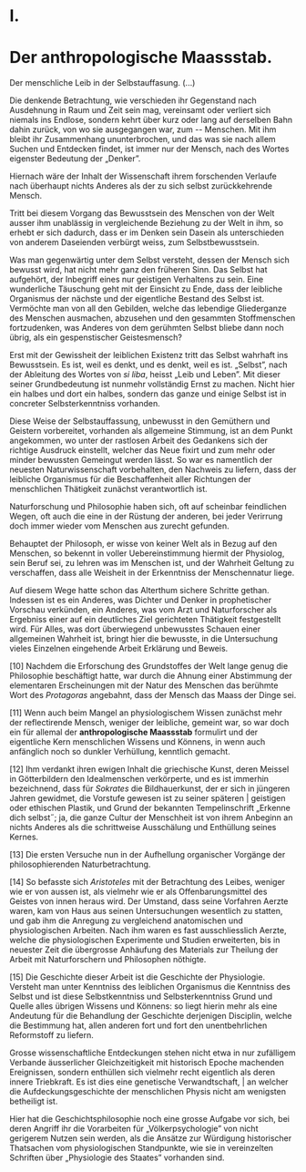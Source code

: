# I.

# Der anthropologische Maassstab.

Der menschliche Leib in der Selbstauffasung. (...)

Die denkende Betrachtung, wie verschieden ihr Gegenstand
nach Ausdehnung in Raum und Zeit sein mag,
vereinsamt oder verliert sich niemals ins Endlose, sondern
kehrt über kurz oder lang auf derselben Bahn dahin
zurück, von wo sie ausgegangen war, zum -- Menschen.
Mit ihm bleibt ihr Zusammenhang ununterbrochen, und
das was sie nach allem Suchen und Entdecken findet, ist
immer nur der Mensch, nach des Wortes eigenster Bedeutung
der „Denker”.

Hiernach wäre der Inhalt der Wissenschaft ihrem
forschenden Verlaufe nach überhaupt nichts Anderes als
der zu sich selbst zurückkehrende Mensch.

Tritt bei diesem Vorgang das Bewusstsein des Menschen
von der Welt ausser ihm unablässig in vergleichende
Beziehung zu der Welt in ihm, so erhebt er sich dadurch,
dass er im Denken sein Dasein als unterschieden von anderem
Daseienden verbürgt weiss, zum Selbstbewusstsein.

Was man gegenwärtig unter dem Selbst versteht,
dessen der Mensch sich bewusst wird, hat nicht mehr
ganz den früheren Sinn. Das Selbst hat aufgehört, der
Inbegriff eines nur geistigen Verhaltens zu sein. Eine
wunderliche Täuschung geht mit der Einsicht zu Ende,
dass der leibliche Organismus der nächste und der eigentliche
Bestand des Selbst ist. Vermöchte man von all den
Gebilden, welche das lebendige Gliederganze des Menschen
ausmachen, abzusehen und den gesammten Stoffmenschen
fortzudenken, was Anderes von dem gerühmten Selbst bliebe
dann noch übrig, als ein gespenstischer Geistesmensch?

Erst mit der Gewissheit der leiblichen Existenz tritt das Selbst wahrhaft ins
Bewusstsein. Es ist, weil es denkt, und es denkt, weil es ist. „Selbst”, nach
der Ableitung des Wortes von *si liba*, heisst „Leib und Leben”. Mit
dieser seiner Grundbedeutung ist nunmehr vollständig Ernst
zu machen. Nicht hier ein halbes und dort ein halbes,
sondern das ganze und einige Selbst ist in concreter Selbsterkenntniss
vorhanden.

Diese Weise der Selbstauffassung, unbewusst in den
Gemüthern und Geistern vorbereitet, vorhanden als allgemeine
Stimmung, ist an dem Punkt angekommen, wo unter
der rastlosen Arbeit des Gedankens sich der richtige
Ausdruck einstellt, welcher das Neue fixirt und zum mehr
oder minder bewussten Gemeingut werden lässt. So war
es namentlich der neuesten Naturwissenschaft vorbehalten,
den Nachweis zu liefern, dass der leibliche Organismus
für die Beschaffenheit aller Richtungen der menschlichen
Thätigkeit zunächst verantwortlich ist.

Naturforschung und Philosophie haben sich, oft auf
scheinbar feindlichen Wegen, oft auch die eine in der
Rüstung der anderen, bei jeder Verirrung doch immer
wieder vom Menschen aus zurecht gefunden.

Behauptet der Philosoph, er wisse von keiner Welt
als in Bezug auf den Menschen, so bekennt in voller
Uebereinstimmung hiermit der Physiolog, sein Beruf sei,
zu lehren was im Menschen ist, und der Wahrheit Geltung
zu verschaffen, dass alle Weisheit in der Erkenntniss der
Menschennatur liege.

Auf diesem Wege hatte schon das Alterthum sichere
Schritte gethan. Indessen ist es ein Anderes, was Dichter
und Denker in prophetischer Vorschau verkünden, ein Anderes,
was vom Arzt und Naturforscher als Ergebniss einer
auf ein deutliches Ziel gerichteten Thätigkeit festgestellt
wird. Für Alles, was dort überwiegend unbewusstes Schauen
einer allgemeinen Wahrheit ist, bringt hier die bewusste,
in die Untersuchung vieles Einzelnen eingehende Arbeit
Erklärung und Beweis.

[10] Nachdem die Erforschung des Grundstoffes der Welt
lange genug die Philosophie beschäftigt hatte, war durch
die Ahnung einer Abstimmung der elementaren Erscheinungen
mit der Natur des Menschen das berühmte Wort
des *Protagoras* angebahnt, dass der Mensch das Maass
der Dinge sei.

[11] Wenn auch beim Mangel an physiologischem Wissen zunächst
mehr der reflectirende Mensch, weniger der leibliche,
gemeint war, so war doch ein für allemal der **anthropologische
Maassstab** formulirt und der eigentliche
Kern menschlichen Wissens und Könnens, in wenn auch
anfänglich noch so dunkler Verhüllung, kenntlich gemacht.

[12] Ihm verdankt ihren ewigen Inhalt die griechische
Kunst, deren Meissel in Götterbildern den Idealmenschen
verkörperte, und es ist immerhin bezeichnend, dass für
*Sokrates* die Bildhauerkunst, der er sich in jüngeren Jahren
gewidmet, die Vorstufe gewesen ist zu seiner späteren |
geistigen oder ethischen Plastik, und Grund der bekannten
Tempelinschrift „Erkenne dich selbst˝; ja, die ganze Cultur
der Menschheit ist von ihrem Anbeginn an nichts Anderes
als die schrittweise Ausschälung und Enthüllung
seines Kernes.

[13] Die ersten Versuche nun in der Aufhellung organischer
Vorgänge der philosophierenden Naturbetrachtung.

[14] So befasste sich *Aristoteles* mit der Betrachtung des
Leibes, weniger wie er von aussen ist, als vielmehr wie er
als Offenbarungsmittel des Geistes von innen heraus wird.
Der Umstand, dass seine Vorfahren Aerzte waren, kam
von Haus aus seinen Untersuchungen wesentlich zu statten,
und gab ihm die Anregung zu vergleichend anatomischen
und physiologischen Arbeiten. Nach ihm waren es fast
ausschliesslich Aerzte, welche die physiologischen Experimente
und Studien erweiterten, bis in neuester Zeit die
übergrosse Anhäufung des Materials zur Theilung der Arbeit
mit Naturforschern und Philosophen nöthigte.

[15] Die Geschichte dieser Arbeit ist die Geschichte der
Physiologie. Versteht man unter Kenntniss des leiblichen
Organismus die Kenntniss des Selbst und ist diese Selbstkenntniss
und Selbsterkenntniss Grund und Quelle alles
übrigen Wissens und Könnens: so liegt hierin mehr als
eine Andeutung für die Behandlung der Geschichte derjenigen
Disciplin, welche die Bestimmung hat, allen anderen
fort und fort den unentbehrlichen Reformstoff zu liefern.

Grosse wissenschaftliche Entdeckungen stehen nicht
etwa in nur zufälligem Verbande äusserlicher Gleichzeitigkeit
mit historisch Epoche machenden Ereignissen, sondern
enthüllen sich vielmehr recht eigentlich als deren innere
Triebkraft. Es ist dies eine genetische Verwandtschaft,
| an welcher die Aufdeckungsgeschichte der menschlichen
Physis nicht am wenigsten betheiligt ist.

<!-- 18 -->
Hier hat die Geschichtsphilosophie noch eine grosse Aufgabe
vor sich, bei deren Angriff ihr die Vorarbeiten für „Völkerpsychologie”
von nicht gerigerem Nutzen sein werden, als
die Ansätze zur Würdigung historischer Thatsachen vom physiologischen
Standpunkte, wie sie in vereinzelten Schriften über
„Physiologie des Staates” vorhanden sind.
